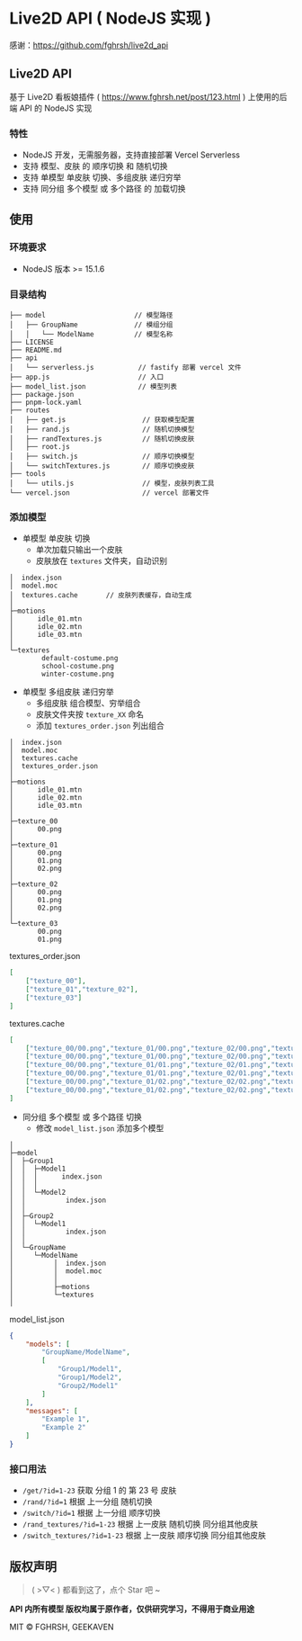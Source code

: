 # Live2D API ( NodeJS 实现 )
感谢：https://github.com/fghrsh/live2d_api

## Live2D API

基于 Live2D 看板娘插件 ( https://www.fghrsh.net/post/123.html ) 上使用的后端 API 的 NodeJS 实现

### 特性

-   NodeJS 开发，无需服务器，支持直接部署 Vercel Serverless
-   支持 模型、皮肤 的 顺序切换 和 随机切换
-   支持 单模型 单皮肤 切换、多组皮肤 递归穷举
-   支持 同分组 多个模型 或 多个路径 的 加载切换

## 使用

### 环境要求
-   NodeJS 版本 >= 15.1.6

### 目录结构

```shell
├── model                      // 模型路径
│   ├── GroupName              // 模组分组
│   │   └── ModelName          // 模型名称
├── LICENSE
├── README.md
├── api
│   └── serverless.js           // fastify 部署 vercel 文件
├── app.js                      // 入口
├── model_list.json             // 模型列表
├── package.json
├── pnpm-lock.yaml
├── routes
│   ├── get.js                   // 获取模型配置
│   ├── rand.js                  // 随机切换模型
│   ├── randTextures.js          // 随机切换皮肤
│   ├── root.js
│   ├── switch.js                // 顺序切换模型
│   └── switchTextures.js        // 顺序切换皮肤
├── tools
│   └── utils.js                 // 模型，皮肤列表工具
└── vercel.json                  // vercel 部署文件
```

### 添加模型

-   单模型 单皮肤 切换
    -   单次加载只输出一个皮肤
    -   皮肤放在 `textures` 文件夹，自动识别

```shell
│  index.json
│  model.moc
│  textures.cache       // 皮肤列表缓存，自动生成
│
├─motions
│      idle_01.mtn
│      idle_02.mtn
│      idle_03.mtn
│
└─textures
        default-costume.png
        school-costume.png
        winter-costume.png
```

-   单模型 多组皮肤 递归穷举
    -   多组皮肤 组合模型、穷举组合
    -   皮肤文件夹按 `texture_XX` 命名
    -   添加 `textures_order.json` 列出组合
```shell
│  index.json
│  model.moc
│  textures.cache
│  textures_order.json
│
├─motions
│      idle_01.mtn
│      idle_02.mtn
│      idle_03.mtn
│
├─texture_00
│      00.png
│
├─texture_01
│      00.png
│      01.png
│      02.png
│
├─texture_02
│      00.png
│      01.png
│      02.png
│
└─texture_03
       00.png
       01.png
```

textures_order.json

```json
[
    ["texture_00"],
    ["texture_01","texture_02"],
    ["texture_03"]
]
```

textures.cache

```json
[
    ["texture_00/00.png","texture_01/00.png","texture_02/00.png","texture_03/00.png"],
    ["texture_00/00.png","texture_01/00.png","texture_02/00.png","texture_03/01.png"],
    ["texture_00/00.png","texture_01/01.png","texture_02/01.png","texture_03/00.png"],
    ["texture_00/00.png","texture_01/01.png","texture_02/01.png","texture_03/01.png"],
    ["texture_00/00.png","texture_01/02.png","texture_02/02.png","texture_03/00.png"],
    ["texture_00/00.png","texture_01/02.png","texture_02/02.png","texture_03/01.png"]
]
```

-   同分组 多个模型 或 多个路径 切换
    -   修改 `model_list.json` 添加多个模型

```shell
│
├─model
│  ├─Group1
│  │  ├─Model1
│  │  │      index.json
│  │  │
│  │  └─Model2
│  │          index.json
│  │
│  ├─Group2
│  │  └─Model1
│  │          index.json
│  │
│  └─GroupName
│     └─ModelName
│          │  index.json
│          │  model.moc
│          │
│          ├─motions
│          └─textures
│
```

model_list.json
```json
{
    "models": [
        "GroupName/ModelName",
        [
            "Group1/Model1",
            "Group1/Model2",
            "Group2/Model1"
        ]
    ],
    "messages": [
        "Example 1",
        "Example 2"
    ]
}
```

### 接口用法
-   `/get/?id=1-23` 获取 分组 1 的 第 23 号 皮肤
-   `/rand/?id=1` 根据 上一分组 随机切换
-   `/switch/?id=1` 根据 上一分组 顺序切换
-   `/rand_textures/?id=1-23` 根据 上一皮肤 随机切换 同分组其他皮肤
-   `/switch_textures/?id=1-23` 根据 上一皮肤 顺序切换 同分组其他皮肤

## 版权声明

> ( >▽< ) 都看到这了，点个 Star 吧 ~

**API 内所有模型 版权均属于原作者，仅供研究学习，不得用于商业用途**

MIT © FGHRSH, GEEKAVEN
